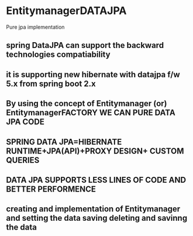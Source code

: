 # EntitymanagerDATAJPA
Pure jpa implementation 
## spring DataJPA can support the backward technologies compatiability
## it is supporting new hibernate with datajpa f/w 5.x from spring boot 2.x 
## By using the concept of Entitymanager (or) EntitymanagerFACTORY  WE CAN PURE DATA JPA CODE
## SPRING DATA JPA=HIBERNATE RUNTIME+JPA(API)+PROXY DESIGN+ CUSTOM QUERIES
##  DATA JPA SUPPORTS LESS LINES OF CODE AND BETTER PERFORMENCE		
## creating and implementation of Entitymanager and setting the data saving deleting and savinng the data

